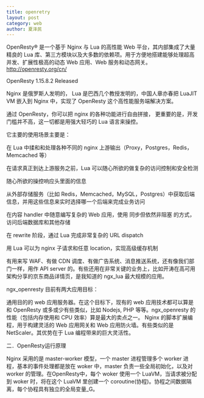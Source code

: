 ```yaml
---
title: openretry
layout: post
category: web
author: 夏泽民
---
```

OpenResty® 是一个基于 Nginx 与 Lua 的高性能 Web 平台，其内部集成了大量精良的 Lua 库、第三方模块以及大多数的依赖项。用于方便地搭建能够处理超高并发、扩展性极高的动态 Web 应用、Web 服务和动态网关。
http://openresty.org/cn/

OpenResty 1.15.8.2 Released
<!-- more -->
Nginx 是俄罗斯人发明的， Lua 是巴西几个教授发明的，中国人章亦春把 LuaJIT VM 嵌入到 Nginx 中，实现了 OpenResty 这个高性能服务端解决方案。

通过 OpenResty，你可以把 nginx 的各种功能进行自由拼接， 更重要的是，开发门槛并不高，这一切都是用强大轻巧的 Lua 语言来操控。

它主要的使用场景主要是：

在 Lua 中揉和和处理各种不同的 nginx 上游输出（Proxy，Postgres，Redis，Memcached 等）

在请求真正到达上游服务之前，Lua 可以随心所欲的做复杂的访问控制和安全检测

随心所欲的操控响应头里面的信息

从外部存储服务（比如 Redis，Memcached，MySQL，Postgres）中获取后端信息，并用这些信息来实时选择哪一个后端来完成业务访问

在内容 handler 中随意编写复杂的 Web 应用，使用 同步但依然非阻塞 的方式，访问后端数据库和其他存储

在 rewrite 阶段，通过 Lua 完成非常复杂的 URL dispatch

用 Lua 可以为 nginx 子请求和任意 location，实现高级缓存机制

有用来写 WAF、有做 CDN 调度、有做广告系统、消息推送系统，还有像我们部门一样，用作 API server 的。有些还用在非常关键的业务上，比如开涛在高可用架构分享的京东商品详情页，是我知道的 ngx_lua 最大规模的应用。

ngx_openresty 目前有两大应用目标：

通用目的的 web 应用服务器。在这个目标下，现有的 web 应用技术都可以算是和 OpenResty 或多或少有些类似，比如 Nodejs, PHP 等等。ngx_openresty 的性能（包括内存使用和 CPU 效率）算是最大的卖点之一。
Nginx 的脚本扩展编程，用于构建灵活的 Web 应用网关和 Web 应用防火墙。有些类似的是 NetScaler。其优势在于 Lua 编程带来的巨大灵活性。

二．OpenResty运行原理

Nginx 采用的是 master-worker 模型，一个 master 进程管理多个 worker 进程，基本的事件处理都是放在 woker 中，master 负责一些全局初始化，以及对 worker 的管理。在OpenResty中，每个 woker 使用一个 LuaVM，当请求被分配到 woker 时，将在这个 LuaVM 里创建一个 coroutine(协程)。协程之间数据隔离，每个协程具有独立的全局变量_G。
